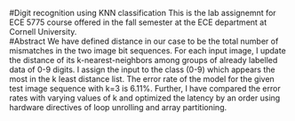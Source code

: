 #Digit recognition using KNN classification
This is the lab assignemnt for ECE 5775 course offered in the fall semester at the ECE department at Cornell University.  
#Abstract
We have defined distance in our case to be the total number of mismatches in the two image bit sequences. For each input image, I update the distance of its k-nearest-neighbors among groups of already labelled data of 0-9 digits. I assign the input to the class (0-9) which appears the most in the k least distance list. The error rate of the model for the given test image sequence with k=3 is 6.11%. Further, I have compared the error rates with varying values of k and optimized the latency by an order using hardware directives of loop unrolling and array partitioning. 
